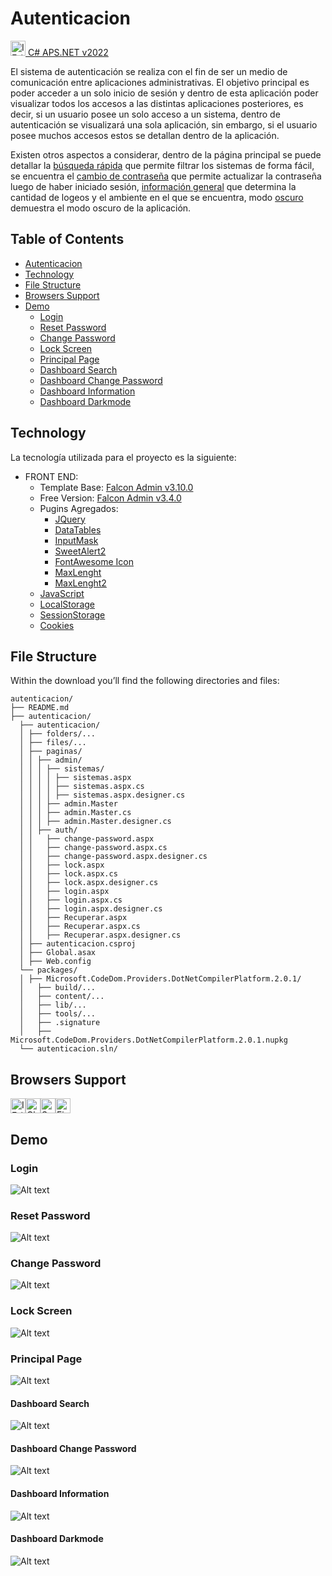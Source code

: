 # Autenticacion
[<img src="https://upload.wikimedia.org/wikipedia/commons/thumb/2/2c/Visual_Studio_Icon_2022.svg/193px-Visual_Studio_Icon_2022.svg.png" alt="IE / Edge" width="24px" height="24px" /> C# APS.NET v2022](https://visualstudio.microsoft.com/es/vs/)

El sistema de autenticación se realiza con el fin de ser un medio de comunicación entre aplicaciones administrativas. El objetivo principal es poder acceder a un solo inicio de sesión y dentro de esta aplicación poder visualizar todos los accesos a las distintas aplicaciones posteriores, es decir, si un usuario posee un solo acceso a un sistema, dentro de autenticación se visualizará una sola aplicación, sin embargo, si el usuario posee muchos accesos estos se detallan dentro de la aplicación.

Existen otros aspectos a considerar, dentro de la página principal se puede detallar la [búsqueda rápida](#Dashboard-Search) que permite filtrar los sistemas de forma fácil, se encuentra el [cambio de contraseña](#Dashboard-Change-Password) que permite actualizar la contraseña luego de haber iniciado sesión, [información general](#Dashboard-Information) que determina la cantidad de logeos y el ambiente en el que se encuentra, modo [oscuro](#Dashboard-Darkmode) demuestra el modo oscuro de la aplicación.

## Table of Contents
* [Autenticacion](#Autenticacion)
* [Technology](#Technology)
* [File Structure](#File-Structure)
* [Browsers Support](#Browsers-Support)
* [Demo](#Demo)
  * [Login](#Login)
  * [Reset Password](#Reset-Password)
  * [Change Password](#Change-Password)
  * [Lock Screen](#Lock-Screen)
  * [Principal Page](#Principal-Page)
  * [Dashboard Search](#Dashboard-Search)
  * [Dashboard Change Password](#Dashboard-Change-Password)
  * [Dashboard Information](#Dashboard-Information)
  * [Dashboard Darkmode](#Dashboard-Darkmode)

## Technology

La tecnología utilizada para el proyecto es la siguiente:
* FRONT END:
  * Template Base: [Falcon Admin v3.10.0](https://themes.getbootstrap.com/product/falcon-admin-dashboard-webapp-template/)
  * Free Version: [Falcon Admin v3.4.0](https://www.upload.ee/files/13565097/falcon-3.4.0.zip.html)
  * Pugins Agregados:
    * [JQuery](https://jquery.com/)
    * [DataTables](https://datatables.net/)
    * [InputMask](https://plugins.jquery.com/jquery.inputmask/)
    * [SweetAlert2](https://sweetalert2.github.io/)
    * [FontAwesome Icon](https://fontawesome.com/v5/search?o=r&m=free)
    * [MaxLenght](http://ajax.googleapis.com/ajax/libs/jquery/1.8.3/jquery.min.js)
    * [MaxLenght2](https://htmldom.dev/count-the-number-of-characters-of-a-textarea/)
  * [JavaScript](https://developer.mozilla.org/es/docs/Web/JavaScript)
  * [LocalStorage](https://developer.mozilla.org/es/docs/Web/API/Window/localStorage)
  * [SessionStorage](https://developer.mozilla.org/es/docs/Web/API/Window/sessionStorage)
  * [Cookies](https://learn.microsoft.com/es-es/aspnet/web-api/overview/advanced/http-cookies)

## File Structure
Within the download you’ll find the following directories and files:

```
autenticacion/
├── README.md
├── autenticacion/
  ├── autenticacion/
  │ ├── folders/...
  │ ├── files/...
  │ ├── paginas/
  │ │ ├── admin/
  │ │ │ ├── sistemas/
  │ │ │ │ ├── sistemas.aspx
  │ │ │ │ ├── sistemas.aspx.cs
  │ │ │ │ ├── sistemas.aspx.designer.cs
  │ │ │ ├── admin.Master
  │ │ │ ├── admin.Master.cs
  │ │ │ ├── admin.Master.designer.cs
  │ │ ├── auth/
  │ │   ├── change-password.aspx
  │ │   ├── change-password.aspx.cs
  │ │   ├── change-password.aspx.designer.cs
  │ │   ├── lock.aspx
  │ │   ├── lock.aspx.cs
  │ │   ├── lock.aspx.designer.cs
  │ │   ├── login.aspx
  │ │   ├── login.aspx.cs
  │ │   ├── login.aspx.designer.cs
  │ │   ├── Recuperar.aspx
  │ │   ├── Recuperar.aspx.cs
  │ │   ├── Recuperar.aspx.designer.cs
  │ ├── autenticacion.csproj
  │ ├── Global.asax
  │ ├── Web.config
  └── packages/
  │ ├── Microsoft.CodeDom.Providers.DotNetCompilerPlatform.2.0.1/
  │   ├── build/...
  │   ├── content/...
  │   ├── lib/...
  │   ├── tools/...
  │   ├── .signature
  │   ├── Microsoft.CodeDom.Providers.DotNetCompilerPlatform.2.0.1.nupkg
  └── autenticacion.sln/
```

## Browsers Support

<img src="https://raw.githubusercontent.com/alrra/browser-logos/master/src/edge/edge_48x48.png" alt="IE / Edge" width="24px" height="24px" /><img src="https://raw.githubusercontent.com/alrra/browser-logos/master/src/chrome/chrome_48x48.png" alt="Chrome" width="24px" height="24px" /><img src="https://raw.githubusercontent.com/alrra/browser-logos/master/src/safari/safari_48x48.png" alt="Safari" width="24px" height="24px" /><img src="https://raw.githubusercontent.com/alrra/browser-logos/master/src/firefox/firefox_48x48.png" alt="Firefox" width="24px" height="24px" />

## Demo
### Login
![Alt text](/autenticacion/autenticacion/assets/manual/1.png "Login")

### Reset Password
![Alt text](/autenticacion/autenticacion/assets/manual/2.png "Reset Password")

### Change Password
![Alt text](/autenticacion/autenticacion/assets/manual/3.png "Change Password")

### Lock Screen
![Alt text](/autenticacion/autenticacion/assets/manual/4.png "Lock Screen")

### Principal Page
![Alt text](/autenticacion/autenticacion/assets/manual/5.png "Principal Page")

#### Dashboard Search
![Alt text](/autenticacion/autenticacion/assets/manual/6.png "Dashboard Search")

#### Dashboard Change Password
![Alt text](/autenticacion/autenticacion/assets/manual/7.png "Dashboard Change Password")

#### Dashboard Information
![Alt text](/autenticacion/autenticacion/assets/manual/8.png "Dashboard Information")

#### Dashboard Darkmode
![Alt text](/autenticacion/autenticacion/assets/manual/9.png "Dashboard Darkmode")